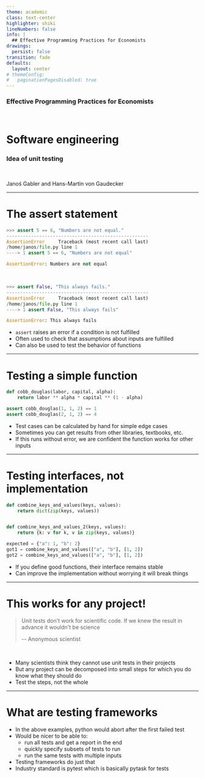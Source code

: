 ```yaml
---
theme: academic
class: text-center
highlighter: shiki
lineNumbers: false
info: |
  ## Effective Programming Practices for Economists
drawings:
  persist: false
transition: fade
defaults:
  layout: center
# themeConfig:
#   paginationPagesDisabled: true
---
```


### Effective Programming Practices for Economists

<br/>

# Software engineering

### Idea of unit testing

<br/>


Janoś Gabler and Hans-Martin von Gaudecker

---

# The assert statement

<div class="flex gap-12">
<div>

```python
>>> assert 5 == 6, "Numbers are not equal."
----------------------------------------------------
AssertionError     Traceback (most recent call last)
/home/janos/file.py line 1
----> 1 assert 5 == 6, "Numbers are not equal"

AssertionError: Numbers are not equal
```

<br/>

```python
>>> assert False, "This always fails."
----------------------------------------------------
AssertionError     Traceback (most recent call last)
/home/janos/file.py line 1
----> 1 assert False, "This always fails"

AssertionError: This always fails
```

</div>
<div>

- `assert` raises an error if a condition is not fulfilled
- Often used to check that assumptions about inputs are fulfilled
- Can also be used to test the behavior of functions

</div>
</div>


---

# Testing a simple function


<div class="flex gap-12">
<div>

```python
def cobb_douglas(labor, capital, alpha):
    return labor ** alpha * capital ** (1 - alpha)

assert cobb_douglas(1, 1, 2) == 1
assert cobb_douglas(2, 1, 2) == 4
```

</div>
<div>

- Test cases can be calculated by hand for simple edge cases
- Sometimes you can get results from other libraries, textbooks, etc.
- If this runs without error, we are confident the function works for other inputs

</div>
</div>


---

# Testing interfaces, not implementation


<div class="flex gap-10">
<div>

```python
def combine_keys_and_values(keys, values):
    return dict(zip(keys, values))


def combine_keys_and_values_2(keys, values):
    return {k: v for k, v in zip(keys, values)}

expected = {"a": 1, "b": 2}
got1 = combine_keys_and_values(["a", "b"], [1, 2])
got2 = combine_keys_and_values(["a", "b"], [1, 2])
```

</div>
<div>

- If you define good functions, their interface remains stable
- Can improve the implementation without worrying it will break things

</div>
</div>


---

# This works for any project!

> Unit tests don't work for scientific code. If we knew the result in advance
> it wouldn't be science
>
> -- Anonymous scientist

<br/>

- Many scientists think they cannot use unit tests in their projects
- But any project can be decomposed into small steps for which you do know what they
should do
- Test the steps, not the whole


---

# What are testing frameworks


- In the above examples, python would abort after the first failed test
- Would be nicer to be able to:
  - run all tests and get a report in the end
  - quickly specify subsets of tests to run
  - run the same tests with multiple inputs
- Testing frameworks do just that
- Industry standard is pytest which is basically pytask for tests
